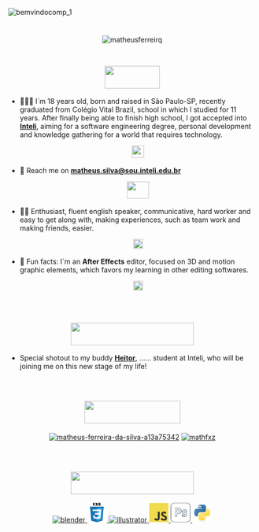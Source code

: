 ![bemvindocomp_1](https://github.com/user-attachments/assets/4825bd7e-61d7-4e3d-b447-2c4f10191ec0)
<h1 align="center"></h1>
<p align="center"> <img src="https://komarev.com/ghpvc/?username=matheusferreirq&label=Profile%20views&color=0e75b6&style=flat" alt="matheusferreirq" /> </p>

<br/>

<p align="center">
  <img width="112" height="46" src="https://github.com/user-attachments/assets/46f292a0-11ad-44a9-8402-8fac3771fc36">
</p>

- ​🧙🏽‍♂️​​ I´m 18 years old, born and raised in São Paulo-SP, recently graduated from Colégio Vital Brazil, school in which I studied for 11 years. After finally being able to finish high school, I got accepted into [**Inteli**](https://www.inteli.edu.br), aiming for a software engineering degree, personal development and knowledge gathering for a world that requires technology. <p align="center"><img src="https://github.com/user-attachments/assets/607f93a2-f93b-4209-891b-870c43240768" width="25" height="25"/>
</p>

- ​​​💬​ Reach me on **matheus.silva@sou.inteli.edu.br** <p align="center"><img src="https://github.com/user-attachments/assets/00ff0d00-fe01-4b4f-b324-d0ab0ee7b476" width="45" height="35"/>


- 👨‍💻​ Enthusiast, fluent english speaker, communicative, hard worker and easy to get along with, making experiences, such as team work and making friends, easier. <p align="center"><img src="https://github.com/user-attachments/assets/57e1f223-47c6-4de1-8e48-82f0b3033c78" width="20" height="20"/>

- 💫​ Fun facts: I´m an **After Effects** editor, focused on 3D and motion graphic elements, which favors my learning in other editing softwares. <p align="center"><img src="https://github.com/user-attachments/assets/c89d97ba-8768-4d12-9a39-22e3bc6a055f" width="20" height="20"/>

<br/>
<br/>

<p align="center">
  <img width="250" height="46" src="https://github.com/user-attachments/assets/5e138ff3-b812-4536-b5f8-01dd9ece251a">
</p>

- Special shotout to my buddy [**Heitor**](), ...... student at Inteli, who will be joining me on this new stage of my life!

<br/>
<br/>

<p align="center">
  <img width="195" height="46" src="https://github.com/user-attachments/assets/53e55bb2-1516-4fd9-8694-c52b19071555">
</p>


<p align="center">
<a href="https://linkedin.com/in/matheus-ferreira-da-silva-a13a75342" target="blank"><img align="center" src="https://raw.githubusercontent.com/rahuldkjain/github-profile-readme-generator/master/src/images/icons/Social/linked-in-alt.svg" alt="matheus-ferreira-da-silva-a13a75342" height="30" width="40" /></a>
<a href="https://instagram.com/mthferreir" target="blank"><img align="center" src="https://raw.githubusercontent.com/rahuldkjain/github-profile-readme-generator/master/src/images/icons/Social/instagram.svg" alt="mathfxz" height="30" width="40" /></a>
</p>

<br/>
<br/>

<p align="center">
  <img width="250" height="46" src="https://github.com/user-attachments/assets/78bb608a-388f-4eb2-a7a1-e54563b4e5fb">
</p>

<p align="center"> <a href="https://www.blender.org/" target="_blank" rel="noreferrer"> <img src="https://download.blender.org/branding/community/blender_community_badge_white.svg" alt="blender" width="40" height="40"/> </a> <a href="https://www.w3schools.com/css/" target="_blank" rel="noreferrer"> <img src="https://raw.githubusercontent.com/devicons/devicon/master/icons/css3/css3-original-wordmark.svg" alt="css3" width="40" height="40"/> </a> <a href="https://www.adobe.com/in/products/illustrator.html" target="_blank" rel="noreferrer"> <img src="https://www.vectorlogo.zone/logos/adobe_illustrator/adobe_illustrator-icon.svg" alt="illustrator" width="40" height="40"/> </a> <a href="https://developer.mozilla.org/en-US/docs/Web/JavaScript" target="_blank" rel="noreferrer"> <img src="https://raw.githubusercontent.com/devicons/devicon/master/icons/javascript/javascript-original.svg" alt="javascript" width="40" height="40"/> </a> <a href="https://www.photoshop.com/en" target="_blank" rel="noreferrer"> <img src="https://raw.githubusercontent.com/devicons/devicon/master/icons/photoshop/photoshop-line.svg" alt="photoshop" width="40" height="40"/> </a> <a href="https://www.python.org" target="_blank" rel="noreferrer"> <img src="https://raw.githubusercontent.com/devicons/devicon/master/icons/python/python-original.svg" alt="python" width="40" height="40"/> </a> </p>
